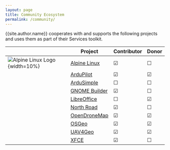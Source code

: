 ```yaml
---
layout: page
title: Community Ecosystem
permalink: /community/
---
```

{{site.author.name}} cooperates with and supports the following projects and uses them as part of their Services toolkit.

|     | Project | Contributor  | Donor |
|-----|---------|--------------|-------|
| ![Alpine Linux Logo]({{site.url}}assets/images/CommunityEcosystem/Alpine_Linux.svg){width=10%} | [Alpine Linux](https://www.alpinelinux.org) | ☑ | ☐ |
|  | [ArduPilot](https://www.ardupilot.org) | ☑ | ☑ |
|  | [ArduSimple](https://www.ardusimple.com) | ☐ | ☐ |
|  | [GNOME Builder](https://wiki.gnome.org/Apps/Builder) | ☑ | ☐ |
|  | [LibreOffice](https://www.libreoffice.org) | ☐ | ☑ |
|  | [North Road](https://www.north-road.com) | ☑ | ☐ |
|  | [OpenDroneMap](https://www.opendronemap.org) | ☑ | ☑ |
|  | [OSGeo](https://www.osgeo.org) | ☑ | ☑ |
|  | [UAV4Geo](https://www.uav4geo.com) | ☑ | ☑ |
|  | [XFCE](https://www.xfce.org) | ☑ | ☐ |
